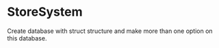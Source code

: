 # StoreSystem
Create database with struct structure and make more than one option on this database.
